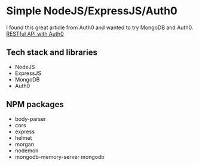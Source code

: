 # Simple NodeJS/ExpressJS/Auth0

I found this great article from Auth0 and wanted to try MongoDB and Auth0.
[RESTful API with Auth0](https://auth0.com/blog/node-js-and-express-tutorial-building-and-securing-restful-apis/)

## Tech stack and libraries

- NodeJS
- ExpressJS
- MongoDB
- Auth0

## NPM packages

- body-parser
- cors
- express
- helmet
- morgan
- nodemon
- mongodb-memory-server mongodb
